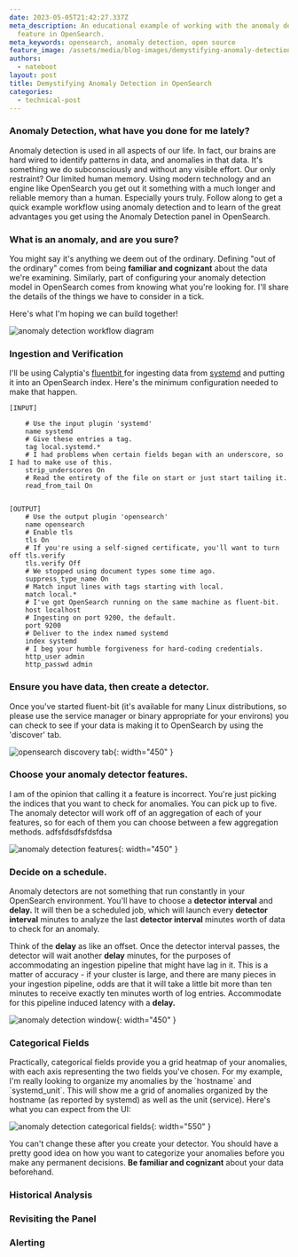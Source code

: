```yaml
---
date: 2023-05-05T21:42:27.337Z
meta_description: An educational example of working with the anomaly detection
  feature in OpenSearch.
meta_keywords: opensearch, anomaly detection, open source
feature_image: /assets/media/blog-images/demystifying-anomaly-detection-3-.png
authors:
  - nateboot
layout: post
title: Demystifying Anomaly Detection in OpenSearch
categories:
  - technical-post
---
```

### Anomaly Detection, what have you done for me lately?

Anomaly detection is used in all aspects of our life. In fact, our brains are hard wired to identify patterns in data, and anomalies in that data. It's something we do subconsciously and without any visible effort. Our only restraint? Our limited human memory. Using modern technology and an engine like OpenSearch you get out it something with a much longer and reliable memory than a human. Especially yours truly. Follow along to get a quick example workflow using anomaly detection and to learn of the great advantages you get using the Anomaly Detection panel in OpenSearch. 

### What is an anomaly, and are you sure?

You might say it's anything we deem out of the ordinary.  Defining "out of the ordinary" comes from being **familiar and cognizant** about the data we're examining. Similarly, part of configuring your anomaly detection model in OpenSearch comes from knowing what you're looking for. I'll share the details of the things we have to consider in a tick. 

Here's what I'm hoping we can build together!

![anomaly detection workflow diagram](/assets/media/blog-images/demystifying-anomaly-detection-3-.png "anomaly detection workflow diagram")

### Ingestion and Verification

I'll be using Calyptia's [fluentbit ](https://fluentbit.io/)for ingesting data from [systemd](https://systemd.io) and putting it into an OpenSearch index. Here's the minimum configuration needed to make that happen. 

```
[INPUT]

    # Use the input plugin 'systemd'
    name systemd
    # Give these entries a tag.
    tag local.systemd.*
    # I had problems when certain fields began with an underscore, so I had to make use of this. 
    strip_underscores On
    # Read the entirety of the file on start or just start tailing it.
    read_from_tail On


[OUTPUT]
    # Use the output plugin 'opensearch'
    name opensearch
    # Enable tls
    tls On
    # If you're using a self-signed certificate, you'll want to turn off tls.verify
    tls.verify Off
    # We stopped using document types some time ago. 
    suppress_type_name On
    # Match input lines with tags starting with local.
    match local.*
    # I've got OpenSearch running on the same machine as fluent-bit. 
    host localhost
    # Ingesting on port 9200, the default. 
    port 9200
    # Deliver to the index named systemd
    index systemd
    # I beg your humble forgiveness for hard-coding credentials. 
    http_user admin
    http_passwd admin
```

### Ensure you have data, then create a detector.

Once you've started fluent-bit (it's available for many Linux distributions, so please use the service manager or binary appropriate for your environs) you can check to see if your data is making it to OpenSearch by using the 'discover' tab. 

![opensearch discovery tab](/assets/media/blog-images/discover_tab.png "opensearch discovery tab"){: width="450" }

### Choose your anomaly detector features.

I am of the opinion that calling it a feature is incorrect. You're just picking the indices that you want to check for anomalies. You can pick up to five. The anomaly detector will work off of an aggregation of each of your features, so for each of them you can choose between a few aggregation methods. adfsfdsdfsfdsfdsa

![anomaly detection features](/assets/media/blog-images/anomaly_detection_features.png "anomaly detection features"){: width="450" }

### Decide on a schedule.

Anomaly detectors are not something that run constantly in your OpenSearch environment. You'll have to choose a **detector interval** and **delay.** It will then be a scheduled job, which will launch every **detector interval** minutes to analyze the last **detector interval** minutes worth of data to check for an anomaly. 

Think of the **delay** as like an offset. Once the detector interval passes, the detector will wait another **delay** minutes, for the purposes of accommodating an ingestion pipeline that might have lag in it. This is a matter of accuracy - if your cluster is large, and there are many pieces in your ingestion pipeline, odds are that it will take a little bit more than ten minutes to receive exactly ten minutes worth of log entries. Accommodate for this pipeline induced latency with a **delay.**

![anomaly detection window](/assets/media/blog-images/anomaly_detection_time_interval.png "anomaly detection window"){: width="450" }

### Categorical Fields

Practically, categorical fields provide you a grid heatmap of your anomalies, with each axis representing the two fields you've chosen. For my example, I'm really looking to organize my anomalies by the \`hostname\` and \`systemd_unit\`. This will show me a grid of anomalies organized by the hostname (as reported by systemd) as well as the unit (service). Here's what you can expect from the UI: 

![anomaly detection categorical fields](/assets/media/blog-images/anomaly_detection_categorical_fields.png "categorical fields UI"){: width="550" }

You can't change these after you create your detector. You should have a pretty good idea on how you want to categorize your anomalies before you make any permanent decisions. **Be familiar and cognizant** about your data beforehand. 

### Historical Analysis

### Revisiting the Panel

### Alerting